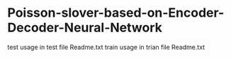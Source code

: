 # Poisson-slover-based-on-Encoder-Decoder-Neural-Network

test usage in test file Readme.txt
train usage in trian file Readme.txt
